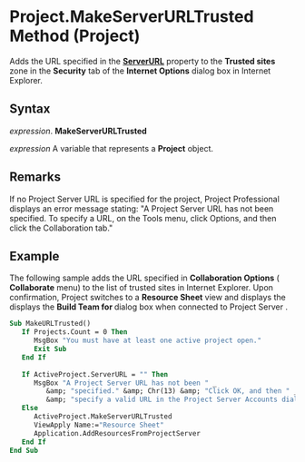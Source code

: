 
# Project.MakeServerURLTrusted Method (Project)

Adds the URL specified in the  **[ServerURL](http://msdn.microsoft.com/library/a204c795-73a3-4ce2-a582-3afd951914c7%28Office.15%29.aspx)** property to the **Trusted sites** zone in the **Security** tab of the **Internet Options** dialog box in Internet Explorer.


## Syntax

 _expression_. **MakeServerURLTrusted**

 _expression_ A variable that represents a **Project** object.


## Remarks

If no Project Server URL is specified for the project, Project Professional displays an error message stating: "A Project Server URL has not been specified. To specify a URL, on the Tools menu, click Options, and then click the Collaboration tab."


## Example

The following sample adds the URL specified in  **Collaboration Options** ( **Collaborate** menu) to the list of trusted sites in Internet Explorer. Upon confirmation, Project switches to a **Resource Sheet** view and displays the displays the **Build Team for <Project Name>** dialog box when connected to Project Server .


```vb
Sub MakeURLTrusted() 
   If Projects.Count = 0 Then 
      MsgBox "You must have at least one active project open." 
      Exit Sub 
   End If 
 
   If ActiveProject.ServerURL = "" Then 
      MsgBox "A Project Server URL has not been " _ 
         &amp; "specified." &amp; Chr(13) &amp; "Click OK, and then " _
         &amp; "specify a valid URL in the Project Server Accounts dialog box." 
   Else 
      ActiveProject.MakeServerURLTrusted 
      ViewApply Name:="Resource Sheet" 
      Application.AddResourcesFromProjectServer 
   End If 
End Sub
```

